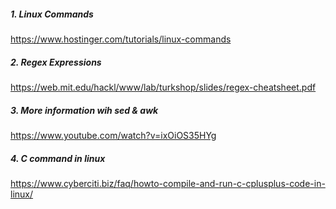 ##### 1. Linux Commands
https://www.hostinger.com/tutorials/linux-commands

##### 2. Regex Expressions
https://web.mit.edu/hackl/www/lab/turkshop/slides/regex-cheatsheet.pdf

##### 3. More information wih sed & awk
https://www.youtube.com/watch?v=ixOiOS35HYg

##### 4. C command in linux
https://www.cyberciti.biz/faq/howto-compile-and-run-c-cplusplus-code-in-linux/

